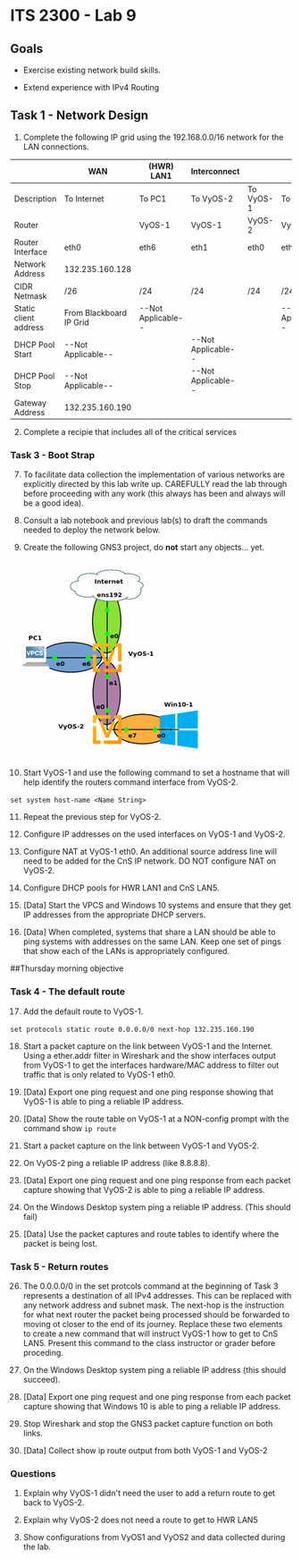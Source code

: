 # ITS 2300 - Lab 9
## Goals 

-   Exercise existing network build skills.

-   Extend experience with IPv4 Routing

## Task 1 - Network Design
1. Complete the following IP grid using the 192.168.0.0/16 network for the LAN connections.

|                           |**WAN**            |**(HWR) LAN1**     |**Interconnect**     |             |**(CnS) LAN5**
|--                         |--                 |--                 |--                   |--           |-- 
|Description                |To Internet        |To PC1             |To VyOS-2            |To VyOS-1    |To PC2
|Router                     |                   |VyOS-1             |VyOS-1               |VyOS-2       |VyOS-2
|Router Interface           |eth0               |eth6               |eth1                 |eth0         |eth5
|Network Address            |132.235.160.128    
|CIDR Netmask               |/26                |/24                |/24                  |/24          |/24
|Static client address      |From Blackboard IP Grid |--Not Applicable--|                 |             |--Not Applicable--
|DHCP Pool Start            |--Not Applicable-- |                   |--Not Applicable--
|DHCP Pool Stop             |--Not Applicable-- |                   |--Not Applicable-- 
|Gateway Address            |132.235.160.190    |                   |

2. Complete a recipie that includes all of the critical services

### Task 3 - Boot Strap

7.  To facilitate data collection the implementation of various networks are explicitly directed by this lab write up. CAREFULLY read the lab through before proceeding with any work (this always has been and always will be a good idea).

8.  Consult a lab notebook and previous lab(s) to draft the commands needed to deploy the network below.

9.  Create the following GNS3 project, do **not** start any objects... yet.

![](lab9-1.png)

10. Start VyOS-1 and use the following command to set a hostname that will help identify the routers command interface from VyOS-2.

`set system host-name <Name String>`

11. Repeat the previous step for VyOS-2.

12. Configure IP addresses on the used interfaces on VyOS-1 and VyOS-2.

13. Configure NAT at VyOS-1 eth0. An additional source address line will need to be added for the CnS IP network. DO NOT configure NAT on VyOS-2.

14. Configure DHCP pools for HWR LAN1 and CnS LAN5.

15. [Data] Start the VPCS and Windows 10 systems and ensure that they get IP addresses from the appropriate DHCP servers.

16. [Data] When completed, systems that share a LAN should be able to ping systems with addresses on the same LAN. Keep one set of pings that show each of the LANs is appropriately configured.

##Thursday morning objective

### Task 4 - The default route

17. Add the default route to VyOS-1.

`set protocols static route 0.0.0.0/0 next-hop 132.235.160.190`

18. Start a packet capture on the link between VyOS-1 and the Internet. Using a ether.addr filter in Wireshark and the show interfaces output from VyOS-1 to get the interfaces hardware/MAC address to filter out traffic that is only related to VyOS-1 eth0.

19. [Data] Export one ping request and one ping response showing that VyOS-1 is able to ping a reliable IP address.

20. [Data] Show the route table on VyOS-1 at a NON-config prompt with the command show `ip route`

21. Start a packet capture on the link between VyOS-1 and VyOS-2.

22. On VyOS-2 ping a reliable IP address (like 8.8.8.8).

23. [Data] Export one ping request and one ping response from each packet capture showing that VyOS-2 is able to ping a reliable IP address.

24. On the Windows Desktop system ping a reliable IP address. (This should fail)

25. [Data] Use the packet captures and route tables to identify where the packet is being lost.

### Task 5 - Return routes

26. The 0.0.0.0/0 in the set protcols command at the beginning of Task 3 represents a destination of all IPv4 addresses. This can be replaced with any network address and subnet mask. The next-hop is the instruction for what next router the packet being processed should be forwarded to moving ot closer to the end of its journey. Replace these two elements to create a new command that will instruct VyOS-1 how to get to CnS LAN5. Present this command to the class instructor or grader before proceding.

27. On the Windows Desktop system ping a reliable IP address (this should succeed).

28. [Data] Export one ping request and one ping response from each packet capture showing that Windows 10 is able to ping a reliable IP address.

29. Stop Wireshark and stop the GNS3 packet capture function on both links.

30. [Data] Collect show ip route output from both VyOS-1 and VyOS-2

### Questions

1.  Explain why VyOS-1 didn't need the user to add a return route to get back to VyOS-2.

2.  Explain why VyOS-2 does not need a route to get to HWR LAN5

3.  Show configurations from VyOS1 and VyOS2 and data collected during the lab.

